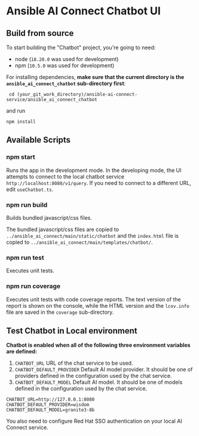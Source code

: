 # Ansible AI Connect Chatbot UI

## Build from source

To start building the "Chatbot" project, you're going to need:

- node (`18.20.0` was used for development)
- npm (`10.5.0` was used for development)

For installing dependencies, **make sure that the current directory
is the `ansible_ai_connect_chatbot` sub-directory first**:
```commandline
 cd (your_git_work_directory)/ansible-ai-connect-service/ansible_ai_connect_chatbot
```

and run

```commandline
npm install
```

## Available Scripts

### npm start

Runs the app in the development mode. In the developing mode,
the UI attempts to connect to the local chatbot service
`http://localhost:8080/v1/query`.  If you need to connect
to a different URL, edit `useChatbot.ts`.

### npm run build

Builds bundled javascript/css files.

The bundled javascript/css files are copied to
`../ansible_ai_connect/main/static/chatbot` and the
`index.html` file is copied to
`../ansible_ai_connect/main/templates/chatbot/`.

### npm run test

Executes unit tests.

### npm run coverage

Executes unit tests with code coverage reports.
The text version of the report is shown on the console,
while the HTML version and the `lcov.info` file are saved
in the `coverage` sub-directory.

## Test Chatbot in Local environment

**Chatbot is enabled when all of
the following three environment variables are defined:**

1. `CHATBOT_URL` URL of the chat service to be used.
2. `CHATBOT_DEFAULT_PROVIDER` Default AI model provider. It should be
one of providers defined in the configuration used by the chat service.
3. `CHATBOT_DEFAULT_MODEL` Default AI model. It should be
one of models defined in the configuration used by the chat service.

```commandline
CHATBOT_URL=http://127.0.0.1:8080
CHATBOT_DEFAULT_PROVIDER=wisdom
CHATBOT_DEFAULT_MODEL=granite3-8b
```

You also need to configure Red Hat SSO authentication on your local
AI Connect service.
